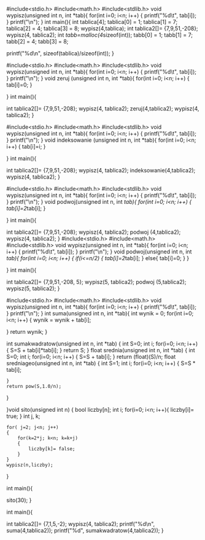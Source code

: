 #include<stdio.h>
#include<math.h>
#include<stdlib.h>
void wypisz(unsigned int n, int *tab){
for(int i=0; i<n; i++)
{
    printf("%d\t", tab[i]);
}
printf("\n");
}
int main(){
int tablica[4];
tablica[0] = 1;
tablica[1] = 7;
tablica[2] = 4;
tablica[3] = 8;
wypisz(4,tablica);
int tablica2[]= {7,9,51,-208};
wypisz(4, tablica2);
int *tabb=malloc(4*sizeof(int));
tabb[0] = 1;
tabb[1] = 7;
tabb[2] = 4;
tabb[3] = 8;

printf("%d\n", sizeof(tablica)/sizeof(int));
}


#include<stdio.h>
#include<math.h>
#include<stdlib.h>
void wypisz(unsigned int n, int *tab){
for(int i=0; i<n; i++)
{
    printf("%d\t", tab[i]);
}
printf("\n");
}
void zeruj (unsigned int n, int *tab){
for(int i=0; i<n; i++)
{
    tab[i]=0;
}

}
int main(){

int tablica2[]= {7,9,51,-208};
wypisz(4, tablica2);
zeruj(4,tablica2);
wypisz(4, tablica2);
}


#include<stdio.h>
#include<math.h>
#include<stdlib.h>
void wypisz(unsigned int n, int *tab){
for(int i=0; i<n; i++)
{
    printf("%d\t", tab[i]);
}
printf("\n");
}
void indeksowanie (unsigned int n, int *tab){
for(int i=0; i<n; i++)
{
    tab[i]=i;
}

}
int main(){

int tablica2[]= {7,9,51,-208};
wypisz(4, tablica2);
indeksowanie(4,tablica2);
wypisz(4, tablica2);
}


#include<stdio.h>
#include<math.h>
#include<stdlib.h>
void wypisz(unsigned int n, int *tab){
for(int i=0; i<n; i++)
{
    printf("%d\t", tab[i]);
}
printf("\n");
}
void podwoj(unsigned int n, int *tab){
for(int i=0; i<n; i++)
{
    tab[i]=2*tab[i];
}

}
int main(){

int tablica2[]= {7,9,51,-208};
wypisz(4, tablica2);
podwoj (4,tablica2);
wypisz(4, tablica2);
}
#include<stdio.h>
#include<math.h>
#include<stdlib.h>
void wypisz(unsigned int n, int *tab){
for(int i=0; i<n; i++)
{
    printf("%d\t", tab[i]);
}
printf("\n");
}
void podwoj(unsigned int n, int *tab){
for(int i=0; i<n; i++)
{
   if(i<=n/2)
   {
           tab[i]=2*tab[i];
   }
else{
    tab[i]=0;
}
}

}
int main(){

int tablica2[]= {7,9,51,-208, 5};
wypisz(5, tablica2);
podwoj (5,tablica2);
wypisz(5, tablica2);
}

#include<stdio.h>
#include<math.h>
#include<stdlib.h>
void wypisz(unsigned int n, int *tab){
for(int i=0; i<n; i++)
{
    printf("%d\t", tab[i]);
}
printf("\n");
}
int suma(unsigned int n, int *tab){
    int wynik = 0;
for(int i=0; i<n; i++)
{
    wynik = wynik + tab[i];

}
return wynik;
}

int sumakwadratow(unsigned int n, int *tab)
{
    int S=0;
    int i;
    for(i=0; i<n; i++)
    {
        S=S + tab[i]*tab[i];
    }
    return S;
}
float srednia(unsigned int n, int *tab)
{
    int S=0;
    int i;
    for(i=0; i<n; i++)
    {
        S=S + tab[i];
    }
    return (float)(S)/n;
    float sredniageo(unsigned int n, int *tab)
{
    int S=1;
    int i;
    for(i=0; i<n; i++)
    {
        S=S * tab[i];

    }
    return pow(S,1.0/n);
}

}void sito(unsigned int n)
{
    bool liczby[n];
    int i;
    for(i=0; i<n; i++){
        liczby[i]= true;
    }
    int j, k;

    for( j=2; j<n; j++)
    {
        for(k=2*j; k<n; k=k+j)
        {
            liczby[k]= false;
        }
    }
    wypisz(n,liczby);
}

int main(){

sito(30);
}

int main(){

int tablica2[]= {7,1,5,-2};
wypisz(4, tablica2);
 printf("%d\n", suma(4,tablica2));
  printf("%d", sumakwadratow(4,tablica2));
}

